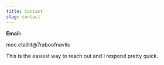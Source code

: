 ```yaml
---
title: Contact
slug: contact
---
```

**Email:** 



<span class="codedirection" >moc.etalllit@7raboofnavlis</span>





This is the easiest way to reach out and I respond pretty quick.
